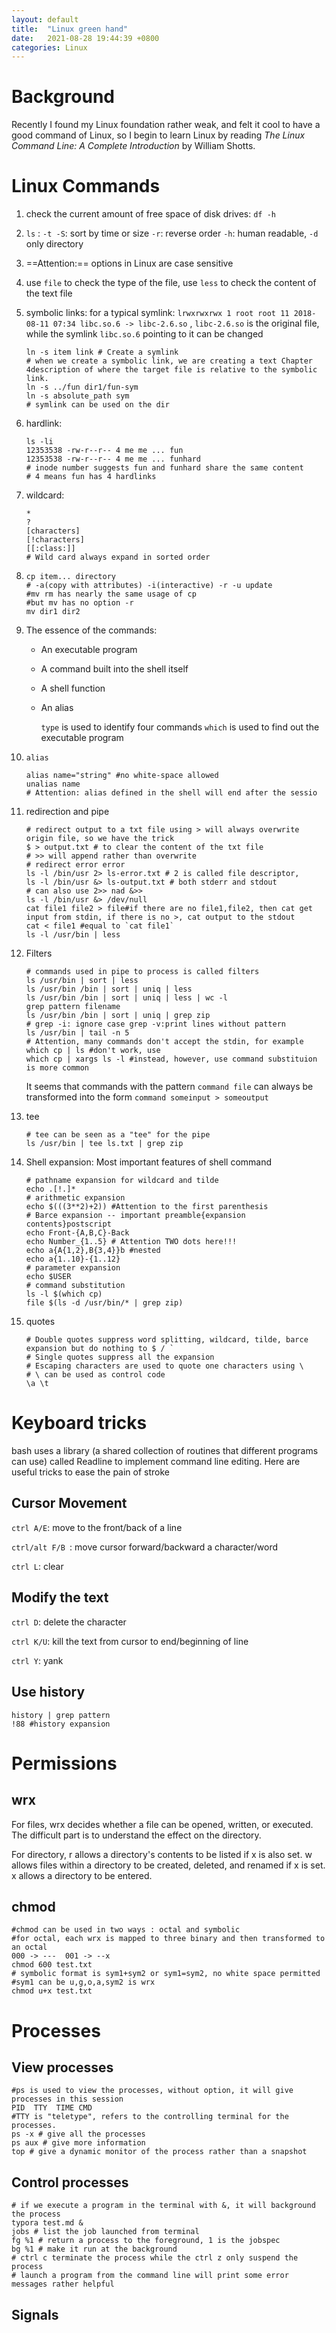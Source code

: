 ```yaml
---
layout: default
title:  "Linux green hand"
date:   2021-08-28 19:44:39 +0800
categories: Linux
---
```


# Background

Recently I found my Linux foundation rather weak, and felt it cool to have a good command of Linux, so I begin to learn Linux by reading *The Linux Command Line: A Complete Introduction* by William Shotts.



# Linux Commands

1. check the current amount of free space of disk drives: `df -h`

2. `ls` : `-t -S`: sort by time or size `-r`: reverse order `-h`: human readable, `-d` only directory

3. ==Attention:== options in Linux are case sensitive

4. use `file` to check the type of the file, use `less` to check the content of the text file

5. symbolic links: for a typical symlink: `lrwxrwxrwx 1 root root 11 2018-08-11 07:34 libc.so.6 -> libc-2.6.so` ,  `libc-2.6.so` is the original file, while the symlink `libc.so.6` pointing to it can be changed

   ```shell
   ln -s item link # Create a symlink
   # when we create a symbolic link, we are creating a text Chapter 4description of where the target file is relative to the symbolic link.
   ln -s ../fun dir1/fun-sym 
   ln -s absolute_path sym
   # symlink can be used on the dir
   
   ```

6. hardlink:

   ```shell
   ls -li
   12353538 -rw-r--r-- 4 me me ... fun
   12353538 -rw-r--r-- 4 me me ... funhard
   # inode number suggests fun and funhard share the same content 
   # 4 means fun has 4 hardlinks
   ```

7. wildcard: 

   ```shell
   *
   ? 
   [characters] 
   [!characters] 
   [[:class:]]
   # Wild card always expand in sorted order
   ```

8. ```shell
   cp item... directory
   # -a(copy with attributes) -i(interactive) -r -u update 
   #mv rm has nearly the same usage of cp
   #but mv has no option -r
   mv dir1 dir2
   ```

9. The essence of the commands:

   * An executable program

   * A command built into the shell itself

   * A shell function

   * An alias

     `type` is used to identify four commands  `which` is used to find out the executable program

10. `alias`

    ```shell
    alias name="string" #no white-space allowed
    unalias name
    # Attention: alias defined in the shell will end after the sessio
    ```

11. redirection and pipe

    ```shell
    # redirect output to a txt file using > will always overwrite origin file, so we have the trick
    $ > output.txt # to clear the content of the txt file
    # >> will append rather than overwrite
    # redirect error error
    ls -l /bin/usr 2> ls-error.txt # 2 is called file descriptor, 
    ls -l /bin/usr &> ls-output.txt # both stderr and stdout
    # can also use 2>> nad &>>
    ls -l /bin/usr &> /dev/null 
    cat file1 file2 > file#if there are no file1,file2, then cat get input from stdin, if there is no >, cat output to the stdout
    cat < file1 #equal to `cat file1`
    ls -l /usr/bin | less
    ```

12. Filters

    ```shell
    # commands used in pipe to process is called filters
    ls /usr/bin | sort | less
    ls /usr/bin /bin | sort | uniq | less
    ls /usr/bin /bin | sort | uniq | less | wc -l
    grep pattern filename
    ls /usr/bin /bin | sort | uniq | grep zip
    # grep -i: ignore case grep -v:print lines without pattern
    ls /usr/bin | tail -n 5
    # Attention, many commands don't accept the stdin, for example
    which cp | ls #don't work, use
    which cp | xargs ls -l #instead, however, use command substituion is more common
    ```

    It seems that commands with the pattern  `command file` can always be transformed into the form `command someinput > someoutput`

13. tee

    ```shell
    # tee can be seen as a "tee" for the pipe
    ls /usr/bin | tee ls.txt | grep zip
    ```


14. Shell expansion: Most important features of shell command

    ```shell
    # pathname expansion for wildcard and tilde
    echo .[!.]*
    # arithmetic expansion
    echo $(((3**2)+2)) #Attention to the first parenthesis
    # Barce expansion -- important preamble{expansion contents}postscript
    echo Front-{A,B,C}-Back
    echo Number_{1..5} # Attention TWO dots here!!!
    echo a{A{1,2},B{3,4}}b #nested
    echo a{1..10}-{1..12}
    # parameter expansion
    echo $USER
    # command substitution
    ls -l $(which cp)
    file $(ls -d /usr/bin/* | grep zip)
    ```

15. quotes

    ```shell
    # Double quotes suppress word splitting, wildcard, tilde, barce expansion but do nothing to $ / `
    # Single quotes suppress all the expansion
    # Escaping characters are used to quote one characters using \
    # \ can be used as control code
    \a \t
    ```



# Keyboard tricks

bash uses a library (a shared collection of routines that different programs can use) called Readline to implement command line editing. Here are useful tricks to ease the pain of stroke

## Cursor Movement

`ctrl A/E`: move to the front/back of a line

`ctrl/alt F/B `: move cursor forward/backward a character/word

`ctrl L`: clear

## Modify the text

`ctrl D`: delete the character

`ctrl K/U`: kill the text from cursor to end/beginning of line

`ctrl Y`: yank 

## Use history

```shell
history | grep pattern
!88 #history expansion
```



# Permissions

## wrx

For files, wrx decides whether a file can be opened, written, or executed.  The difficult part is to understand the effect on the directory.

For directory, r allows a directory's contents to be listed if x is also set. w allows files within a directory to be created, deleted, and renamed if x is set. x allows a directory to be entered.

## chmod

```shell
#chmod can be used in two ways : octal and symbolic
#for octal, each wrx is mapped to three binary and then transformed to an octal
000 -> ---  001 -> --x 
chmod 600 test.txt
# symbolic format is sym1+sym2 or sym1=sym2, no white space permitted
#sym1 can be u,g,o,a,sym2 is wrx
chmod u+x test.txt
```







# Processes

## View processes

```shell
#ps is used to view the processes, without option, it will give processes in this session
PID  TTY  TIME CMD
#TTY is "teletype", refers to the controlling terminal for the processes.
ps -x # give all the processes 
ps aux # give more information
top # give a dynamic monitor of the process rather than a snapshot
```

## Control processes

```shell
# if we execute a program in the terminal with &, it will background the process
typora test.md &
jobs # list the job launched from terminal
fg %1 # return a process to the foreground, 1 is the jobspec
bg %1 # make it run at the background 
# ctrl c terminate the process while the ctrl z only suspend the process
# launch a program from the command line will print some error messages rather helpful
```

## Signals





 

